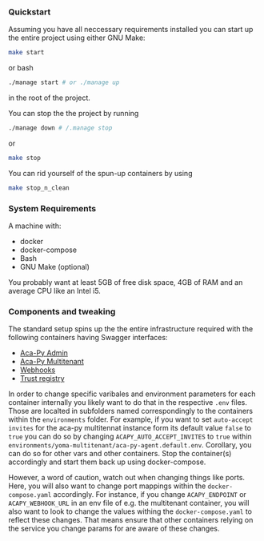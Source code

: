 ### Quickstart

Assuming you have all neccessary requirements installed you can start up the entire project using either GNU Make:

```bash
make start
```

or bash

```bash
./manage start # or ./manage up
```

in the root of the project.

You can stop the the project by running

```bash
./manage down # /.manage stop
```

or

```bash
make stop
```

You can rid yourself of the spun-up containers by using

```bash
make stop_n_clean
```

### System Requirements

A machine with:

- docker
- docker-compose
- Bash
- GNU Make (optional)

You probably want at least 5GB of free disk space, 4GB of RAM and an average CPU like an Intel i5.

### Components and tweaking

The standard setup spins up the the entire infrastructure required with the following containers having Swagger interfaces:

- [Aca-Py Admin](http://localhost:8000/docs)
- [Aca-Py Multitenant](http://localhost:8000/docs)
- [Webhooks](http://localhost:3010/docs)
- [Trust registry](http://localhost:8001/docs)

In order to change specific varibales and environment parameters for each container internally you likely want to do that in the respective `.env` files. Those are localted in subfolders named correspondingly to the containers within the `environments` folder. For example,
if you want to set `auto-accept invites` for the aca-py multitennat instance form its default value `false` to `true` you can do so by changing `ACAPY_AUTO_ACCEPT_INVITES` to `true` within `environments/yoma-multitenant/aca-py-agent.default.env`. Corollary, you can do so for other vars and other containers. Stop the container(s) accordingly and start them back up using docker-compose.

However, a word of caution, watch out when changing things like ports. Here, you will also want to change port mappings within the `docker-compose.yaml` accordingly. For instance, if you change `ACAPY_ENDPOINT` or `ACAPY_WEBHOOK_URL` in an env file of e.g. the multitenant container, you will also want to look to change the values withing the `docker-compose.yaml` to reflect these changes. That means ensure that other containers relying on the service you change params for are aware of these changes.
